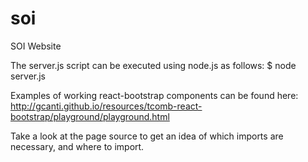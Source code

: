 soi
===

SOI Website

The server.js script can be executed using node.js as follows:
$ node server.js

Examples of working react-bootstrap components can be found here:
http://gcanti.github.io/resources/tcomb-react-bootstrap/playground/playground.html

Take a look at the page source to get an idea of which imports are necessary, and where to import.
